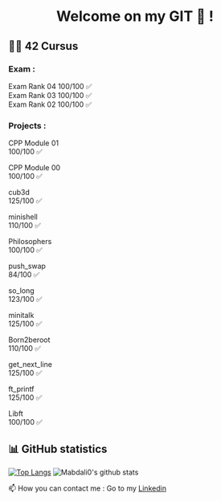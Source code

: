<h1 align="center">Welcome on my GIT 👋 !</h1>

## 👨‍🎓 42 Cursus

<html lang="en">
  
  <h3>Exam :</h3>
  
  Exam Rank 04
  100/100 ✅<br/>
  Exam Rank 03
  100/100 ✅<br/>
  Exam Rank 02
  100/100 ✅<br/>
  
  <h3>Projects :</h3>

  CPP Module 01<br/>
  100/100 ✅<br/>
  
  CPP Module 00<br/>
  100/100 ✅<br/>

  cub3d<br/>
  125/100 ✅<br/>

  minishell<br/>
  110/100 ✅<br/>


  
  Philosophers<br/>
  100/100 ✅<br/>
        
  push_swap<br/>
  84/100 ✅<br/>
        
  so_long<br/>
  123/100 ✅<br/>
        
  minitalk<br/>
  125/100 ✅<br/>
        
  Born2beroot<br/>
  110/100 ✅<br/>
        
  get_next_line<br/>
  125/100 ✅<br/>
        
  ft_printf <br/>
  125/100 ✅<br/>
        
  Libft<br/>
  100/100 ✅<br/>

</html>

## 📊 GitHub statistics

[![Top Langs](https://github-readme-stats.vercel.app/api/top-langs/?username=mabdali0)](https://github.com/anuraghazra/github-readme-stats)
![Mabdali0's github stats](https://github-readme-stats.vercel.app/api?username=mabdali0&show_icons=true)


📫 How you can contact me : Go to my <a href="https://www.linkedin.com/in/lamine-abdali-ba53551a4/">Linkedin</a>
